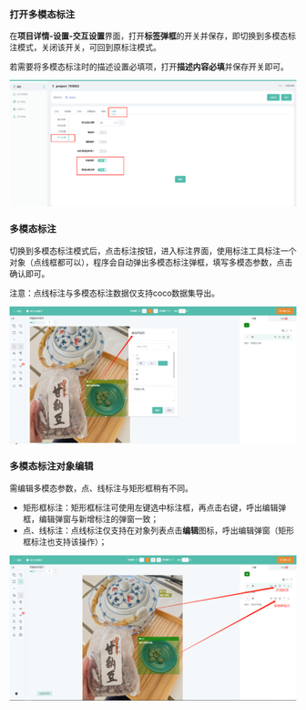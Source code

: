 
### 打开多模态标注

在**项目详情-设置-交互设置**界面，打开**标签弹框**的开关并保存，即切换到多模态标注模式，关闭该开关，可回到原标注模式。

若需要将多模态标注时的描述设置必填项，打开**描述内容必填**并保存开关即可。

![multimodal_01](../assets/images/note/multimodal_01.png)



### 多模态标注

切换到多模态标注模式后，点击标注按钮，进入标注界面，使用标注工具标注一个对象（点线框都可以），程序会自动弹出多模态标注弹框，填写多模态参数，点击确认即可。

注意：点线标注与多模态标注数据仅支持coco数据集导出。

![multimodal_02](../assets/images/note/multimodal_02.png)



### 多模态标注对象编辑

需编辑多模态参数，点、线标注与矩形框稍有不同。

- 矩形框标注：矩形框标注可使用左键选中标注框，再点击右键，呼出编辑弹框，编辑弹窗与新增标注的弹窗一致；
- 点、线标注：点线标注仅支持在对象列表点击**编辑**图标，呼出编辑弹窗（矩形框标注也支持该操作）；

![multimodal_03](../assets/images/note/multimodal_03.png)
